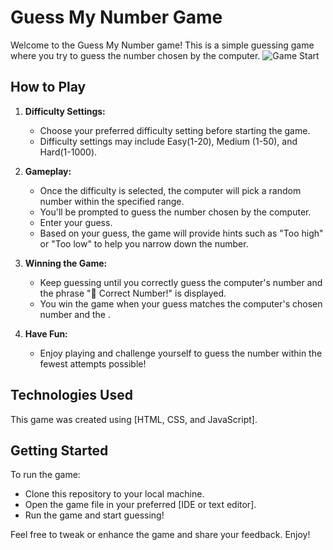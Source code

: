 # Guess My Number Game

Welcome to the Guess My Number game! This is a simple guessing game where you try to guess the number chosen by the computer.
![Game Start](Guess-My-Number-Game/Guess-My-Number.PNG)

## How to Play

1. **Difficulty Settings:** 
   - Choose your preferred difficulty setting before starting the game.
   - Difficulty settings may include Easy(1-20), Medium (1-50), and Hard(1-1000).

2. **Gameplay:**
   - Once the difficulty is selected, the computer will pick a random number within the specified range.
   - You'll be prompted to guess the number chosen by the computer.
   - Enter your guess.
   - Based on your guess, the game will provide hints such as "Too high" or "Too low" to help you narrow down the number.

3. **Winning the Game:**
   - Keep guessing until you correctly guess the computer's number and the phrase "🎉 Correct Number!" is displayed.
   - You win the game when your guess matches the computer's chosen number and the .

4. **Have Fun:**
   - Enjoy playing and challenge yourself to guess the number within the fewest attempts possible!

## Technologies Used

This game was created using [HTML, CSS, and JavaScript].

## Getting Started

To run the game:
- Clone this repository to your local machine.
- Open the game file in your preferred [IDE or text editor].
- Run the game and start guessing!

Feel free to tweak or enhance the game and share your feedback. Enjoy!
